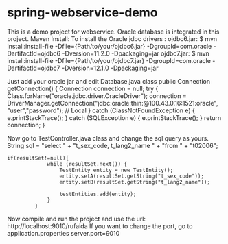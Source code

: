 # spring-webservice-demo
This is a demo project for webservice.
Oracle database is integrated in this project.
Maven Install:
To install the Oracle jdbc drivers :
  ojdbc6.jar:
    $ mvn install:install-file -Dfile={Path/to/your/ojdbc6.jar}
          -DgroupId=com.oracle -DartifactId=ojdbc6 -Dversion=11.2.0 -Dpackaging=jar
  ojdbc7.jar:
    $ mvn install:install-file -Dfile={Path/to/your/ojdbc7.jar}
      -DgroupId=com.oracle -DartifactId=ojdbc7 -Dversion=12.1.0 -Dpackaging=jar
      
Just add your oracle jar and edit Database.java class
  public Connection getConnection() {
    	Connection connection = null;
    	try {
			Class.forName("oracle.jdbc.driver.OracleDriver");
			connection = DriverManager.getConnection("jdbc:oracle:thin:@100.43.0.16:1521:oracle", "user","password"); // Local
		} catch (ClassNotFoundException e) {
			e.printStackTrace();
		} catch (SQLException e) {
			e.printStackTrace();
		}
    	return connection;
    }
    
Now go to TestController.java class and change the sql query as yours.
    String sql = "select " +
						"t_sex_code, t_lang2_name " +
        			"from " + 
        				"t02006";
                
    if(resultSet!=null){
            	 while (resultSet.next()) {
            		 TestEntity entity = new TestEntity();
            		 entity.setA(resultSet.getString("t_sex_code"));
            		 entity.setB(resultSet.getString("t_lang2_name"));
            		 
            		 testEntities.add(entity);
    			 }
             }
                
Now compile and run the project and use the url: http://localhost:9010/rufaida
If you want to change the port, go to application.properties
  server.port=9010
